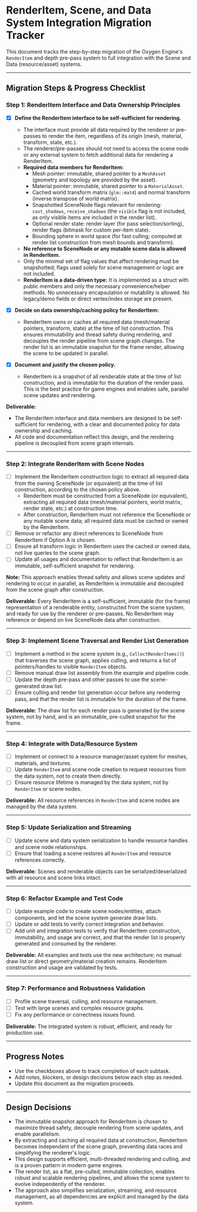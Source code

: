 # RenderItem, Scene, and Data System Integration Migration Tracker

This document tracks the step-by-step migration of the Oxygen Engine's
`RenderItem` and depth pre-pass system to full integration with the Scene and
Data (resource/asset) systems.

---

## Migration Steps & Progress Checklist

### **Step 1: RenderItem Interface and Data Ownership Principles**

- [x] **Define the RenderItem interface to be self-sufficient for rendering.**
  - The interface must provide all data required by the renderer or pre-passes
    to render the item, regardless of its origin (mesh, material, transform,
    state, etc.).
  - The renderer/pre-passes should not need to access the scene node or any
    external system to fetch additional data for rendering a RenderItem.
  - **Required data members for RenderItem:**
    - Mesh pointer: immutable, shared pointer to a `MeshAsset` (geometry and
      topology are provided by the asset).
    - Material pointer: immutable, shared pointer to a `MaterialAsset`.
    - Cached world transform matrix (`glm::mat4`) and normal transform (inverse
      transpose of world matrix).
    - Snapshotted SceneNode flags relevant for rendering: `cast_shadows`,
      `receive_shadows` (the `visible` flag is not included, as only visible
      items are included in the render list).
    - Optional render state: render layer (for pass selection/sorting), render
      flags (bitmask for custom per-item state).
    - Bounding sphere in world space (for fast culling; computed at render list
      construction from mesh bounds and transform).
  - **No reference to SceneNode or any mutable scene data is allowed in
    RenderItem.**
  - Only the minimal set of flag values that affect rendering must be
    snapshotted; flags used solely for scene management or logic are not
    included.
  - **RenderItem is a data-driven type:** It is implemented as a struct with
    public members and only the necessary convenience/helper methods. No
    unnecessary encapsulation or mutability is allowed. No legacy/demo fields or
    direct vertex/index storage are present.

- [x] **Decide on data ownership/caching policy for RenderItem:**
  - RenderItem owns or caches all required data (mesh/material pointers,
    transform, state) at the time of list construction. This ensures
    immutability and thread safety during rendering, and decouples the render
    pipeline from scene graph changes. The render list is an immutable snapshot
    for the frame render, allowing the scene to be updated in parallel.

- [x] **Document and justify the chosen policy.**
  - RenderItem is a snapshot of all renderable state at the time of list
    construction, and is immutable for the duration of the render pass. This is
    the best practice for game engines and enables safe, parallel scene updates
    and rendering.

**Deliverable:**

- The RenderItem interface and data members are designed to be self-sufficient
  for rendering, with a clear and documented policy for data ownership and
  caching.
- All code and documentation reflect this design, and the rendering pipeline is
  decoupled from scene graph internals.

---

### **Step 2: Integrate RenderItem with Scene Nodes**

- [ ] Implement the RenderItem construction logic to extract all required data
  from the owning SceneNode (or equivalent) at the time of list construction,
  according to the chosen policy above.
  - RenderItem must be constructed from a SceneNode (or equivalent), extracting
    all required data (mesh/material pointers, world matrix, render state, etc.)
    at construction time.
  - After construction, RenderItem must not reference the SceneNode or any
    mutable scene data; all required data must be cached or owned by the
    RenderItem.
- [ ] Remove or refactor any direct references to SceneNode from RenderItem if
  Option A is chosen.
- [ ] Ensure all transform logic in RenderItem uses the cached or owned data,
  not live queries to the scene graph.
- [ ] Update all usages and documentation to reflect that RenderItem is an
  immutable, self-sufficient snapshot for rendering.

**Note:** This approach enables thread safety and allows scene updates and
rendering to occur in parallel, as RenderItem is immutable and decoupled from
the scene graph after construction.

**Deliverable:** Every RenderItem is a self-sufficient, immutable (for the
frame) representation of a renderable entity, constructed from the scene system,
and ready for use by the renderer or pre-passes. No RenderItem may reference or
depend on live SceneNode data after construction.

---

### **Step 3: Implement Scene Traversal and Render List Generation**

- [ ] Implement a method in the scene system (e.g., `CollectRenderItems()`) that
  traverses the scene graph, applies culling, and returns a list of
  pointers/handles to visible `RenderItem` objects.
- [ ] Remove manual draw list assembly from the example and pipeline code.
- [ ] Update the depth pre-pass and other passes to use the scene-generated draw
  list.
- [ ] Ensure culling and render list generation occur before any rendering pass,
  and that the render list is immutable for the duration of the frame.

**Deliverable:**
The draw list for each render pass is generated by the scene system, not by
hand, and is an immutable, pre-culled snapshot for the frame.

---

### **Step 4: Integrate with Data/Resource System**

- [ ] Implement or connect to a resource manager/asset system for meshes,
  materials, and textures.
- [ ] Update `RenderItem` and scene node creation to request resources from the
  data system, not to create them directly.
- [ ] Ensure resource lifetime is managed by the data system, not by
  `RenderItem` or scene nodes.

**Deliverable:**
All resource references in `RenderItem` and scene nodes are managed by the data
system.

---

### **Step 5: Update Serialization and Streaming**

- [ ] Update scene and data system serialization to handle resource handles and
  scene node relationships.
- [ ] Ensure that loading a scene restores all `RenderItem` and resource
  references correctly.

**Deliverable:**
Scenes and renderable objects can be serialized/deserialized with all resource
and scene links intact.

---

### **Step 6: Refactor Example and Test Code**

- [ ] Update example code to create scene nodes/entities, attach components, and
  let the scene system generate draw lists.
- [ ] Update or add tests to verify correct integration and behavior.
- [ ] Add unit and integration tests to verify that RenderItem construction,
  immutability, and usage are correct, and that the render list is properly
  generated and consumed by the renderer.

**Deliverable:**
All examples and tests use the new architecture; no manual draw list or direct
geometry/material creation remains. RenderItem construction and usage are
validated by tests.

---

### **Step 7: Performance and Robustness Validation**

- [ ] Profile scene traversal, culling, and resource management.
- [ ] Test with large scenes and complex resource graphs.
- [ ] Fix any performance or correctness issues found.

**Deliverable:**
The integrated system is robust, efficient, and ready for production use.

---

## Progress Notes

- Use the checkboxes above to track completion of each subtask.
- Add notes, blockers, or design decisions below each step as needed.
- Update this document as the migration proceeds.

---

## Design Decisions

- The immutable snapshot approach for RenderItem is chosen to maximize thread
  safety, decouple rendering from scene updates, and enable parallelism.
- By extracting and caching all required data at construction, RenderItem
  becomes independent of the scene graph, preventing data races and simplifying
  the renderer's logic.
- This design supports efficient, multi-threaded rendering and culling, and is a
  proven pattern in modern game engines.
- The render list, as a flat, pre-culled, immutable collection, enables robust
  and scalable rendering pipelines, and allows the scene system to evolve
  independently of the renderer.
- The approach also simplifies serialization, streaming, and resource
  management, as all dependencies are explicit and managed by the data system.
